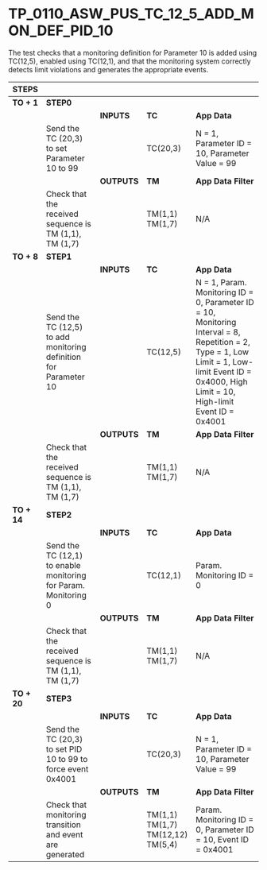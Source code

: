 
# TP_0110_ASW_PUS_TC_12_5_ADD_MON_DEF_PID_10

The test checks that a monitoring definition for Parameter 10 is added using
TC(12,5), enabled using TC(12,1), and that the monitoring system correctly
detects limit violations and generates the appropriate events.

| STEPS | | | | |
|-------|-|-|-|-|
| **TO + 1** | **STEP0** | | | |
| | | **INPUTS** | **TC** | **App Data** |
| | Send the TC (20,3) to set Parameter 10 to 99 | | TC(20,3) | N = 1, Parameter ID = 10, Parameter Value = 99 |
| | | **OUTPUTS** | **TM** | **App Data Filter** |
| | Check that the received sequence is TM (1,1), TM (1,7) | | TM(1,1)<br>TM(1,7) | N/A |
| **TO + 8** | **STEP1** | | | |
| | | **INPUTS** | **TC** | **App Data** |
| | Send the TC (12,5) to add monitoring definition for Parameter 10 | | TC(12,5) | N = 1, Param. Monitoring ID = 0, Parameter ID = 10, Monitoring Interval = 8, Repetition = 2, Type = 1, Low Limit = 1, Low-limit Event ID = 0x4000, High Limit = 10, High-limit Event ID = 0x4001 |
| | | **OUTPUTS** | **TM** | **App Data Filter** |
| | Check that the received sequence is TM (1,1), TM (1,7) | | TM(1,1)<br>TM(1,7) | N/A |
| **TO + 14** | **STEP2** | | | |
| | | **INPUTS** | **TC** | **App Data** |
| | Send the TC (12,1) to enable monitoring for Param. Monitoring 0 | | TC(12,1) | Param. Monitoring ID = 0 |
| | | **OUTPUTS** | **TM** | **App Data Filter** |
| | Check that the received sequence is TM (1,1), TM (1,7) | | TM(1,1)<br>TM(1,7) | N/A |
| **TO + 20** | **STEP3** | | | |
| | | **INPUTS** | **TC** | **App Data** |
| | Send the TC (20,3) to set PID 10 to 99 to force event 0x4001 | | TC(20,3) | N = 1, Parameter ID = 10, Parameter Value = 99 |
| | | **OUTPUTS** | **TM** | **App Data Filter** |
| | Check that monitoring transition and event are generated | | TM(1,1)<br>TM(1,7)<br>TM(12,12)<br>TM(5,4) | Param. Monitoring ID = 0, Parameter ID = 10, Event ID = 0x4001 |